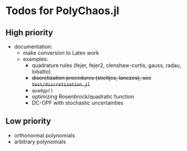 # Todos for PolyChaos.jl

## High priority
  - documentation:
    - make conversion to Latex work
    - examples:
      - quadrature rules (fejer, fejer2, clenshaw-curtis, gauss, radau, lobatto)
      - ~~discretization procedures (stieltjes, lanczos), see `test/discretization.jl`~~
      - `quadgp()`
      - optimizing Rosenbrock/quadratic function
      - DC-OPF with stochastic uncertainties


## Low priority
  - orthonormal polynomials
  - arbitrary polynomials
